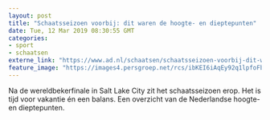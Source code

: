```yaml
---
layout: post
title: "Schaatsseizoen voorbij: dit waren de hoogte- en dieptepunten"
date: Tue, 12 Mar 2019 08:30:55 GMT
categories: 
- sport 
- schaatsen 
externe_link: "https://www.ad.nl/schaatsen/schaatsseizoen-voorbij-dit-waren-de-hoogte-en-dieptepunten~aedce584/"
feature_image: "https://images4.persgroep.net/rcs/ibKEI6iAqEy92q1lpfoFbMB7XQw/diocontent/141248345/_fitwidth/400/?appId=21791a8992982cd8da851550a453bd7f&quality=0.7"
---
```


Na de wereldbekerfinale in Salt Lake City zit het schaatsseizoen erop. Het is tijd voor vakantie én een balans. Een overzicht van de Nederlandse hoogte- en dieptepunten.
